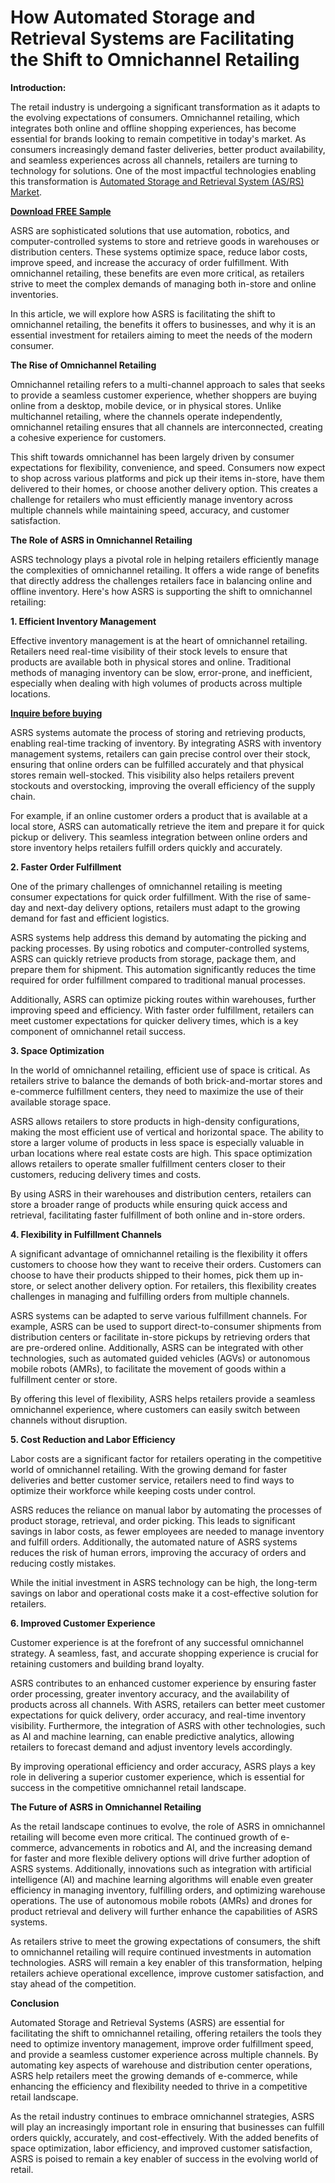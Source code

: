 # How Automated Storage and Retrieval Systems are Facilitating the Shift to Omnichannel Retailing

**Introduction:**

The retail industry is undergoing a significant transformation as it adapts to the evolving expectations of consumers. Omnichannel retailing, which integrates both online and offline shopping experiences, has become essential for brands looking to remain competitive in today's market. As consumers increasingly demand faster deliveries, better product availability, and seamless experiences across all channels, retailers are turning to technology for solutions. One of the most impactful technologies enabling this transformation is [Automated Storage and Retrieval System (AS/RS) Market](https://www.nextmsc.com/report/automated-storage-and-retrieval-system-as-rs-market).

[**Download FREE Sample**](https://www.nextmsc.com/automated-storage-and-retrieval-system-as-rs-market/request-sample)

ASRS are sophisticated solutions that use automation, robotics, and computer-controlled systems to store and retrieve goods in warehouses or distribution centers. These systems optimize space, reduce labor costs, improve speed, and increase the accuracy of order fulfillment. With omnichannel retailing, these benefits are even more critical, as retailers strive to meet the complex demands of managing both in-store and online inventories.

In this article, we will explore how ASRS is facilitating the shift to omnichannel retailing, the benefits it offers to businesses, and why it is an essential investment for retailers aiming to meet the needs of the modern consumer.

**The Rise of Omnichannel Retailing**

Omnichannel retailing refers to a multi-channel approach to sales that seeks to provide a seamless customer experience, whether shoppers are buying online from a desktop, mobile device, or in physical stores. Unlike multichannel retailing, where the channels operate independently, omnichannel retailing ensures that all channels are interconnected, creating a cohesive experience for customers.

This shift towards omnichannel has been largely driven by consumer expectations for flexibility, convenience, and speed. Consumers now expect to shop across various platforms and pick up their items in-store, have them delivered to their homes, or choose another delivery option. This creates a challenge for retailers who must efficiently manage inventory across multiple channels while maintaining speed, accuracy, and customer satisfaction.

**The Role of ASRS in Omnichannel Retailing**

ASRS technology plays a pivotal role in helping retailers efficiently manage the complexities of omnichannel retailing. It offers a wide range of benefits that directly address the challenges retailers face in balancing online and offline inventory. Here's how ASRS is supporting the shift to omnichannel retailing:

**1. Efficient Inventory Management**

Effective inventory management is at the heart of omnichannel retailing. Retailers need real-time visibility of their stock levels to ensure that products are available both in physical stores and online. Traditional methods of managing inventory can be slow, error-prone, and inefficient, especially when dealing with high volumes of products across multiple locations.

[**Inquire before buying**](https://www.nextmsc.com/automated-storage-and-retrieval-system-as-rs-market/inquire-before-buying)

ASRS systems automate the process of storing and retrieving products, enabling real-time tracking of inventory. By integrating ASRS with inventory management systems, retailers can gain precise control over their stock, ensuring that online orders can be fulfilled accurately and that physical stores remain well-stocked. This visibility also helps retailers prevent stockouts and overstocking, improving the overall efficiency of the supply chain.

For example, if an online customer orders a product that is available at a local store, ASRS can automatically retrieve the item and prepare it for quick pickup or delivery. This seamless integration between online orders and store inventory helps retailers fulfill orders quickly and accurately.

**2. Faster Order Fulfillment**

One of the primary challenges of omnichannel retailing is meeting consumer expectations for quick order fulfillment. With the rise of same-day and next-day delivery options, retailers must adapt to the growing demand for fast and efficient logistics.

ASRS systems help address this demand by automating the picking and packing processes. By using robotics and computer-controlled systems, ASRS can quickly retrieve products from storage, package them, and prepare them for shipment. This automation significantly reduces the time required for order fulfillment compared to traditional manual processes.

Additionally, ASRS can optimize picking routes within warehouses, further improving speed and efficiency. With faster order fulfillment, retailers can meet customer expectations for quicker delivery times, which is a key component of omnichannel retail success.

**3. Space Optimization**

In the world of omnichannel retailing, efficient use of space is critical. As retailers strive to balance the demands of both brick-and-mortar stores and e-commerce fulfillment centers, they need to maximize the use of their available storage space.

ASRS allows retailers to store products in high-density configurations, making the most efficient use of vertical and horizontal space. The ability to store a larger volume of products in less space is especially valuable in urban locations where real estate costs are high. This space optimization allows retailers to operate smaller fulfillment centers closer to their customers, reducing delivery times and costs.

By using ASRS in their warehouses and distribution centers, retailers can store a broader range of products while ensuring quick access and retrieval, facilitating faster fulfillment of both online and in-store orders.

**4. Flexibility in Fulfillment Channels**

A significant advantage of omnichannel retailing is the flexibility it offers customers to choose how they want to receive their orders. Customers can choose to have their products shipped to their homes, pick them up in-store, or select another delivery option. For retailers, this flexibility creates challenges in managing and fulfilling orders from multiple channels.

ASRS systems can be adapted to serve various fulfillment channels. For example, ASRS can be used to support direct-to-consumer shipments from distribution centers or facilitate in-store pickups by retrieving orders that are pre-ordered online. Additionally, ASRS can be integrated with other technologies, such as automated guided vehicles (AGVs) or autonomous mobile robots (AMRs), to facilitate the movement of goods within a fulfillment center or store.

By offering this level of flexibility, ASRS helps retailers provide a seamless omnichannel experience, where customers can easily switch between channels without disruption.

**5. Cost Reduction and Labor Efficiency**

Labor costs are a significant factor for retailers operating in the competitive world of omnichannel retailing. With the growing demand for faster deliveries and better customer service, retailers need to find ways to optimize their workforce while keeping costs under control.

ASRS reduces the reliance on manual labor by automating the processes of product storage, retrieval, and order picking. This leads to significant savings in labor costs, as fewer employees are needed to manage inventory and fulfill orders. Additionally, the automated nature of ASRS systems reduces the risk of human errors, improving the accuracy of orders and reducing costly mistakes.

While the initial investment in ASRS technology can be high, the long-term savings on labor and operational costs make it a cost-effective solution for retailers.

**6. Improved Customer Experience**

Customer experience is at the forefront of any successful omnichannel strategy. A seamless, fast, and accurate shopping experience is crucial for retaining customers and building brand loyalty.

ASRS contributes to an enhanced customer experience by ensuring faster order processing, greater inventory accuracy, and the availability of products across all channels. With ASRS, retailers can better meet customer expectations for quick delivery, order accuracy, and real-time inventory visibility. Furthermore, the integration of ASRS with other technologies, such as AI and machine learning, can enable predictive analytics, allowing retailers to forecast demand and adjust inventory levels accordingly.

By improving operational efficiency and order accuracy, ASRS plays a key role in delivering a superior customer experience, which is essential for success in the competitive omnichannel retail landscape.

**The Future of ASRS in Omnichannel Retailing**

As the retail landscape continues to evolve, the role of ASRS in omnichannel retailing will become even more critical. The continued growth of e-commerce, advancements in robotics and AI, and the increasing demand for faster and more flexible delivery options will drive further adoption of ASRS systems.
Additionally, innovations such as integration with artificial intelligence (AI) and machine learning algorithms will enable even greater efficiency in managing inventory, fulfilling orders, and optimizing warehouse operations. The use of autonomous mobile robots (AMRs) and drones for product retrieval and delivery will further enhance the capabilities of ASRS systems.

As retailers strive to meet the growing expectations of consumers, the shift to omnichannel retailing will require continued investments in automation technologies. ASRS will remain a key enabler of this transformation, helping retailers achieve operational excellence, improve customer satisfaction, and stay ahead of the competition.

**Conclusion**

Automated Storage and Retrieval Systems (ASRS) are essential for facilitating the shift to omnichannel retailing, offering retailers the tools they need to optimize inventory management, improve order fulfillment speed, and provide a seamless customer experience across multiple channels. By automating key aspects of warehouse and distribution center operations, ASRS help retailers meet the growing demands of e-commerce, while enhancing the efficiency and flexibility needed to thrive in a competitive retail landscape.

As the retail industry continues to embrace omnichannel strategies, ASRS will play an increasingly important role in ensuring that businesses can fulfill orders quickly, accurately, and cost-effectively. With the added benefits of space optimization, labor efficiency, and improved customer satisfaction, ASRS is poised to remain a key enabler of success in the evolving world of retail.

